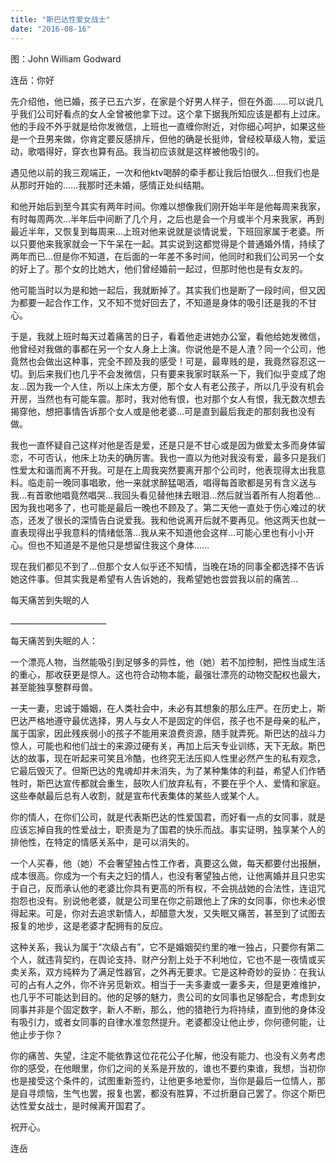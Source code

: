 ```yaml
---
title: "斯巴达性爱女战士"
date: "2016-08-16"
---
```


图：John William Godward

连岳：你好

先介绍他，他已婚，孩子已五六岁，在家是个好男人样子，但在外面……可以说几乎我们公司好看点的女人全曾被他拿下过。这个拿下据我所知应该是都有上过床。他的手段不外乎就是给你发微信，上班也一直缠你附近，对你细心呵护，如果这些是一个丑男来做，你肯定要反感排斥，但他的确是长挺帅，曾经校草级人物，爱运动，歌唱得好，穿衣也算有品。我当初应该就是这样被他吸引的。

遇见他以前的我三观端正，一次和他ktv喝醉的牵手都让我后怕很久…但我们也是从那时开始的……我那时还未婚，感情正处纠结期。

和他开始后到至今其实有两年时间。你难以想像我们刚开始半年是他每周来我家，有时每周两次…半年后中间断了几个月，之后也是会一个月或半个月来我家，再到最近半年，又恢复到每周来…上班对他来说就是谈情说爱，下班回家属于老婆。所以只要他来我家就会一下午呆在一起。其实说到这都觉得是个普通婚外情，持续了两年而已…但是你不知道，在后面的一年差不多时间，他同时和我们公司另一个女的好上了。那个女的比她大，他们曾经婚前一起过，但那时他也是有女友的。

他可能当时以为是和她一起后，我就断掉了。其实我们也是断了一段时间，但又因为都要一起合作工作，又不知不觉好回去了，不知道是身体的吸引还是我的不甘心。

于是，我就上班时每天过着痛苦的日子，看着他走进她办公室，看他给她发微信，他曾经对我做的事都在另一个女人身上上演。你说他是不是人渣？同一个公司，他竟然也会做出这种事，完全不顾及我的感受！可是，最卑贱的是，我竟然容忍这一切。到后来我们也几乎不会发微信，只有要来我家时联系一下，我们似乎变成了炮友…因为我一个人住，所以上床太方便，那个女人有老公孩子，所以几乎没有机会开房，当然也有可能车震。那时，我对他有恨，也对那个女人有恨，我无数次想去揭穿他，想把事情告诉那个女人或是他老婆…可是直到最后我走的那刻我也没有做。

我也一直怀疑自己这样对他是否是爱，还是只是不甘心或是因为做爱太多而身体留恋，不可否认，他床上功夫的确厉害。我也一直以为他对我没有爱，最多只是我们性爱太和谐而离不开我。可是在上周我突然要离开那个公司时，他表现得太出我意料。临走前一晚同事唱歌，他一来就求醉猛喝酒，唱得每首歌都是另有含义送与我…有首歌他唱竟然唱哭…我回头看见替他抹去眼泪…然后就当着所有人抱着他…因为我也喝多了，也可能是最后一晚也不顾及了。第二天他一直处于伤心难过的状态，还发了很长的深情告白说爱我。我和他说离开后就不要再见。他这两天也就一直表现得出乎我意料的情绪低落…我从来不知道他会这样…可能心里也有小小开心。但也不知道是不是他只是想留住我这个身体……

现在我们都见不到了…但那个女人似乎还不知情，当晚在场的同事全都选择不告诉她这件事。但其实我是希望有人告诉她的，我希望她也尝尝我以前的痛苦…

每天痛苦到失眠的人

\_\_\_\_\_\_\_\_\_\_\_\_\_\_\_\_\_\_\_\_\_\_\_\_

每天痛苦到失眠的人：

一个漂亮人物，当然能吸引到足够多的异性，他（她）若不加控制，把性当成生活的重心，那收获更是惊人。这也符合动物本能，最强壮漂亮的动物交配权也最大，甚至能独享整群母兽。

一夫一妻，忠诚于婚姻，在人类社会中，未必有其想象的那么庄严。在历史上，斯巴达严格地遵守最优选择，男人与女人不是固定的伴侣，孩子也不是母亲的私产，属于国家，因此残疾弱小的孩子不能用来浪费资源，随手就弄死。斯巴达的战斗力惊人，可能也和他们战士的来源过硬有关，再加上后天专业训练，天下无敌。斯巴达的故事，现在听起来可笑且冷酷，也终究无法压抑人性里必然产生的私有观念，它最后毁灭了。但斯巴达的鬼魂却并未消失，为了某种集体的利益，希望人们作牺牲时，斯巴达宣传都就会重生，鼓吹人们放弃私有，不要在乎个人、爱情和家庭。这些奉献最后总有人收割，就是宣布代表集体的某些人或某个人。

你的情人，在你们公司，就是代表斯巴达的性爱国君，而好看一点的女同事，就是应该忘掉自我的性爱战士，职责是为了国君的快乐而战。事实证明，独享某个人的排他性，在特定的情感关系中，是可以消失的。

一个人买春，他（她）不会奢望独占性工作者，真要这么做，每天都要付出报酬，成本很高。你成为一个有夫之妇的情人，也没有奢望独占他，让他离婚并且只忠实于自己，反而承认他的老婆比你具有更高的所有权，不会挑战她的合法性，连诅咒抱怨也没有。别说他老婆，就是公司里在你之前跟他上了床的女同事，你也未必恨得起来。可是，你对去追求新情人，却醋意大发，又失眠又痛苦，甚至到了试图去报复的地步，这是老婆才配拥有的反应。

这种关系，我认为属于“次级占有”，它不是婚姻契约里的唯一独占，只要你有第二个人，就违背契约，在舆论支持、财产分割上处于不利地位，它也不是一夜情或买卖关系，双方纯粹为了满足性器官，之外再无要求。它是这种奇妙的妥协：在我认可的占有人之外，你不许另觅新欢。相当于一夫多妻或一妻多夫，但是更难维护，也几乎不可能达到目的。他的足够的魅力，贵公司的女同事也足够配合，考虑到女同事并非是个固定数字，新人不断，那么，他的猎艳行为将持续，直到他的身体没有吸引力，或者女同事的自律水准忽然提升。老婆都没让他止步，你何德何能，让他止步于你？

你的痛苦、失望，注定不能依靠这位花花公子化解，他没有能力、也没有义务考虑你的感受，在他眼里，你们之间的关系是开放的，谁也不要约束谁，我想，当初你也是接受这个条件的，试图重新签约，让他更多地爱你，当你是最后一位情人，那是自寻烦恼，生气也罢，报复也罢，都没有胜算，不过折磨自己罢了。你这个斯巴达性爱女战士，是时候离开国君了。

祝开心。

连岳

